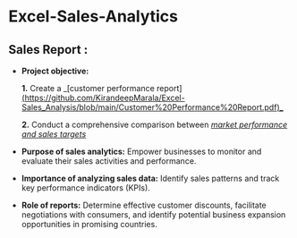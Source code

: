 # Excel-Sales-Analytics
## Sales Report :


- **Project objective:** 

    **1.** Create a _[customer performance report][(https://github.com/KirandeepMarala/Excel-Sales_Analysis/blob/main/Customer%20Performance%20Report.pdf)_](https://github.com/Shresth-Gautam/Excel-Sales-Analytics/blob/main/Customer%20Net%20Sales%20Performance.pdf) 

    **2.** Conduct a comprehensive comparison between _[market performance and sales targets](https://github.com/KirandeepMarala/Excel-Sales_Analysis/blob/main/Customer%20Performance%20Report.pdf)_

- **Purpose of sales analytics:** Empower businesses to monitor and evaluate their sales activities and performance.

- **Importance of analyzing sales data:** Identify sales patterns and track key performance indicators (KPIs).

- **Role of reports:** Determine effective customer discounts, facilitate negotiations with consumers, and identify potential business expansion opportunities in promising countries.
